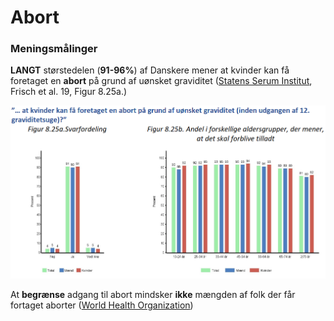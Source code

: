 # Abort

### Meningsmålinger

**LANGT** størstedelen (**91-96%**) af Danskere mener at kvinder kan få foretaget en **abort** på grund af uønsket graviditet ([Statens Serum Institut](https://files.projektsexus.dk/2019-10-26\_SEXUS-rapport\_2017-2018.pdf), Frisch et al. 19, Figur 8.25a.)&#x20;

![Statens Serum Institut, Frisch et al. 19, Figur 8.25a.](<../.gitbook/assets/billede (17) (1).png>)

At **begrænse** adgang til abort mindsker **ikke** mængden af folk der får fortaget aborter ([World Health Organization](https://www.who.int/health-topics/abortion#tab=tab\_3))
